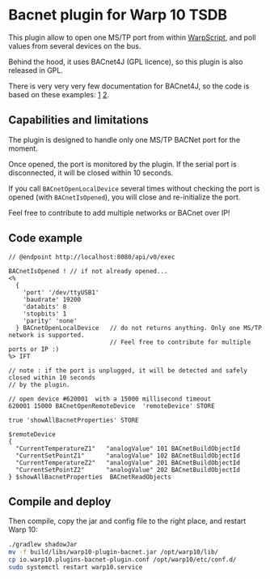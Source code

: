 # Bacnet plugin for Warp 10 TSDB

This plugin allow to open one MS/TP port from within [WarpScript](https://www.warp10.io/), and poll 
values from several devices on the bus.

Behind the hood, it uses BACnet4J (GPL licence), so this plugin is also released in GPL.

There is very very very few documentation for BACnet4J, so the code is 
based on these examples: [1](https://github.com/MangoAutomation/BACnet4J/blob/master/src/test/java/com/serotonin/bacnet4j/adhoc/rs485/MasterTest.java) 
[2](https://gist.github.com/splatch/3216feba4bcad3cfd741644552f93870).

## Capabilities and limitations
The plugin is designed to handle only one MS/TP BACNet port for the moment.

Once opened, the port is monitored by the plugin. If the serial port is disconnected, it will be closed within 10 seconds.

If you call `BACnetOpenLocalDevice` several times without checking the 
port is opened (with `BACnetIsOpened`), you will close and re-initialize the port.

Feel free to contribute to add multiple networks or BACnet over IP!

## Code example

```warpscript
// @endpoint http://localhost:8080/api/v0/exec

BACnetIsOpened ! // if not already opened...
<% 
  {
    'port' '/dev/ttyUSB1'
    'baudrate' 19200
    'databits' 8
    'stopbits' 1
    'parity' 'none'
  } BACnetOpenLocalDevice   // do not returns anything. Only one MS/TP network is supported. 
                            // Feel free to contribute for multiple ports or IP :)
%> IFT

// note : if the port is unplugged, it will be detected and safely closed within 10 seconds
// by the plugin.

// open device #620001  with a 15000 millisecond timeout
620001 15000 BACnetOpenRemoteDevice  'remoteDevice' STORE

true 'showAllBacnetProperties' STORE

$remoteDevice
{
  "CurrentTemperatureZ1"   "analogValue" 101 BACnetBuildObjectId
  "CurrentSetPointZ1"      "analogValue" 102 BACnetBuildObjectId
  "CurrentTemperatureZ2"   "analogValue" 201 BACnetBuildObjectId
  "CurrentSetPointZ2"      "analogValue" 202 BACnetBuildObjectId
} $showAllBacnetProperties  BACnetReadObjects

```

## Compile and deploy

Then compile, copy the jar and config file to the right place, and restart Warp 10: 
```bash
./gradlew shadowJar
mv -f build/libs/warp10-plugin-bacnet.jar /opt/warp10/lib/
cp io.warp10.plugins-bacnet-plugin.conf /opt/warp10/etc/conf.d/
sudo systemctl restart warp10.service
```

